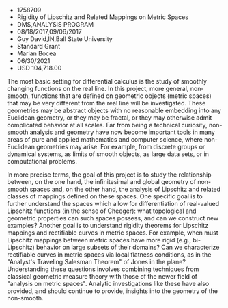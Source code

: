 
* 1758709
* Rigidity of Lipschitz and Related Mappings on Metric Spaces
* DMS,ANALYSIS PROGRAM
* 08/18/2017,09/06/2017
* Guy David,IN,Ball State University
* Standard Grant
* Marian Bocea
* 06/30/2021
* USD 104,718.00

The most basic setting for differential calculus is the study of smoothly
changing functions on the real line. In this project, more general, non-smooth,
functions that are defined on geometric objects (metric spaces) that may be very
different from the real line will be investigated. These geometries may be
abstract objects with no reasonable embedding into any Euclidean geometry, or
they may be fractal, or they may otherwise admit complicated behavior at all
scales. Far from being a technical curiosity, non-smooth analysis and geometry
have now become important tools in many areas of pure and applied mathematics
and computer science, where non-Euclidean geometries may arise. For example,
from discrete groups or dynamical systems, as limits of smooth objects, as large
data sets, or in computational problems.

In more precise terms, the goal of this project is to study the relationship
between, on the one hand, the infinitesimal and global geometry of non-smooth
spaces and, on the other hand, the analysis of Lipschitz and related classes of
mappings defined on these spaces. One specific goal is to further understand the
spaces which allow for differentiation of real-valued Lipschitz functions (in
the sense of Cheeger): what topological and geometric properties can such spaces
possess, and can we construct new examples? Another goal is to understand
rigidity theorems for Lipschitz mappings and rectifiable curves in metric
spaces. For example, when must Lipschitz mappings between metric spaces have
more rigid (e.g., bi-Lipschitz) behavior on large subsets of their domains? Can
we characterize rectifiable curves in metric spaces via local flatness
conditions, as in the "Analyst's Traveling Salesman Theorem" of Jones in the
plane? Understanding these questions involves combining techniques from
classical geometric measure theory with those of the newer field of "analysis on
metric spaces". Analytic investigations like these have also provided, and
should continue to provide, insights into the geometry of the non-smooth.
